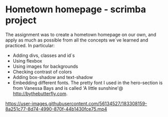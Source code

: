 # Hometown homepage - scrimba project

The assignment was to create a hometown homepage on our own, and apply as much as possible from all the concepts we´ve learned and practiced. In particular:

- Adding divs, classes and id´s
- Using flexbox
- Using images for backgrounds
- Checking contrast of colors
- Adding box-shadow and text-shadow
- Embedding different fonts. The pretty font I used in the hero-section is from Vanessa Bays and is called 'A little sunshine'@ http://bythebutterfly.com. 

https://user-images.githubusercontent.com/56134527/183308159-8a251c77-8d74-4990-870f-44b1430fce75.mp4

